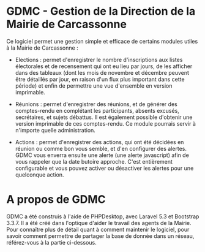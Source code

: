 # GDMC - Gestion de la Direction de la Mairie de Carcassonne

Ce logiciel permet une gestion simple et efficace de certains modules utiles à la Mairie de Carcassonne :
- Elections : permet d'enregistrer le nombre d'inscriptions aux listes électorales et de recensement qui ont eu lieu par jours, de les afficher dans des tableaux (dont les mois de novembre et décembre peuvent être détaillés par jour, en raison d'un flux plus important dans cette période) et enfin de permettre une vue d'ensemble en version imprimable.

- Réunions : permet d'enregistrer des réunions, et de générer des comptes-rendu en complétant les participants, absents excusés, secrétaires, et sujets débattus. Il est également possible d'obtenir une version imprimable de ces comptes-rendu. Ce module pourrais servir à n'importe quelle administration.

- Actions : permet d'enregistrer des actions, qui ont été décidées en réunion ou comme bon vous semble, et d'en configurer des alertes. GDMC vous enverra ensuite une alerte (une alerte javascript) afin de vous rappeler que la date butoire approche. C'est entièrement configurable et vous pouvez activer ou désactiver les alertes pour une quelconque action.

# A propos de GDMC

GDMC a été construis à l'aide de PHPDesktop, avec Laravel 5.3 et Bootstrap 3.3.7. Il a été créé dans l'optique d'aider le travail des agents de la Mairie. Pour connaître plus de détail quant à comment maintenir le logiciel, pour savoir comment permettre de partager la base de donnée dans un réseau, référez-vous à la partie ci-dessous.